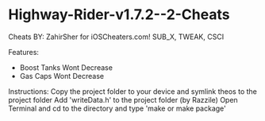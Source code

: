 Highway-Rider-v1.7.2--2-Cheats
==============================

Cheats BY: ZahirSher for iOSCheaters.com!
SUB_X, TWEAK, CSCI

Features:
- Boost Tanks Wont Decrease
- Gas Caps Wont Decrease

Instructions:
Copy the project folder to your device and symlink theos to the project folder
Add 'writeData.h' to the project folder (by Razzile)
Open Terminal and cd to the directory and type 'make or make package'
